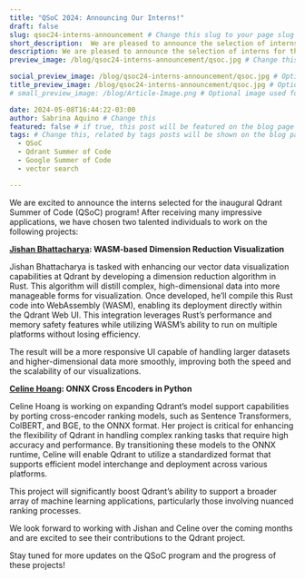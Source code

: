 ```yaml
---
title: "QSoC 2024: Announcing Our Interns!"
draft: false
slug: qsoc24-interns-announcement # Change this slug to your page slug if needed
short_description:  We are pleased to announce the selection of interns for the inaugural Qdrant Summer of Code (QSoC) program. # Change this
description: We are pleased to announce the selection of interns for the inaugural Qdrant Summer of Code (QSoC) program. # Change this
preview_image: /blog/qsoc24-interns-announcement/qsoc.jpg # Change this

social_preview_image: /blog/qsoc24-interns-announcement/qsoc.jpg # Optional image used for link previews
title_preview_image: /blog/qsoc24-interns-announcement/qsoc.jpg # Optional image used for blog post title
# small_preview_image: /blog/Article-Image.png # Optional image used for small preview in the list of blog posts

date: 2024-05-08T16:44:22-03:00
author: Sabrina Aquino # Change this
featured: false # if true, this post will be featured on the blog page
tags: # Change this, related by tags posts will be shown on the blog page
  - QSoC
  - Qdrant Summer of Code
  - Google Summer of Code
  - vector search

---
```


We are excited to announce the interns selected for the inaugural Qdrant Summer of Code (QSoC) program! After receiving many impressive applications, we have chosen two talented individuals to work on the following projects:

**[Jishan Bhattacharya](https://www.linkedin.com/in/j16n/): WASM-based Dimension Reduction Visualization**

Jishan Bhattacharya is tasked with enhancing our vector data visualization capabilities at Qdrant by developing a dimension reduction algorithm in Rust. This algorithm will distill complex, high-dimensional data into more manageable forms for visualization. Once developed, he’ll compile this Rust code into WebAssembly (WASM), enabling its deployment directly within the Qdrant Web UI. This integration leverages Rust’s performance and memory safety features while utilizing WASM’s ability to run on multiple platforms without losing efficiency. 

The result will be a more responsive UI capable of handling larger datasets and higher-dimensional data more smoothly, improving both the speed and the scalability of our visualizations.

**[Celine Hoang](https://www.linkedin.com/in/celine-h-hoang/): ONNX Cross Encoders in Python**

Celine Hoang is working on expanding Qdrant’s model support capabilities by porting cross-encoder ranking models, such as Sentence Transformers, ColBERT, and BGE, to the ONNX format. Her project is critical for enhancing the flexibility of Qdrant in handling complex ranking tasks that require high accuracy and performance. By transitioning these models to the ONNX runtime, Celine will enable Qdrant to utilize a standardized format that supports efficient model interchange and deployment across various platforms.

This project will significantly boost Qdrant’s ability to support a broader array of machine learning applications, particularly those involving nuanced ranking processes.

We look forward to working with Jishan and Celine over the coming months and are excited to see their contributions to the Qdrant project.

Stay tuned for more updates on the QSoC program and the progress of these projects!

